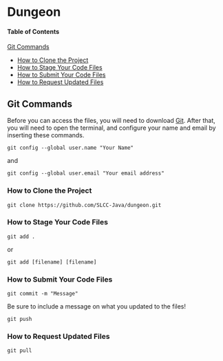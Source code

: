 # Dungeon

<!-- markdownlint-disable md001 -->

#### Table of Contents

<!-- markdownlint-enable md001 -->

[Git Commands](#git-commands)

* [How to Clone the Project](#how-to-clone-the-project)
* [How to Stage Your Code Files](#how-to-stage-your-code-files)
* [How to Submit Your Code Files](#how-to-submit-your-code-files)
* [How to Request Updated Files](#how-to-request-updated-files)

## Git Commands

Before you can access the files, you will need to download [Git](https://git-scm.com/). After that, you will need to open the terminal, and configure your name and email by inserting these commands.

````shell
git config --global user.name "Your Name"
````

and

````shell
git config --global user.email "Your email address"
````

### How to Clone the Project

````shell
git clone https://github.com/SLCC-Java/dungeon.git
````

### How to Stage Your Code Files

````shell
git add .
````

or

````shell
git add [filename] [filename]
````

### How to Submit Your Code Files

````shell
git commit -m "Message"
````

Be sure to include a message on what you updated to the files!

````shell
git push
````

### How to Request Updated Files

````shell
git pull
````